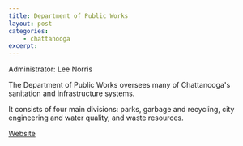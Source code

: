 ```yaml
---
title: Department of Public Works
layout: post
categories:
    - chattanooga
excerpt:
---
```


Administrator: Lee Norris

The Department of Public Works oversees many of Chattanooga's sanitation and infrastructure systems.

It consists of four main divisions: parks, garbage and recycling, city engineering and water quality, and waste resources.

[Website](http://www.chattanooga.gov/public-works)